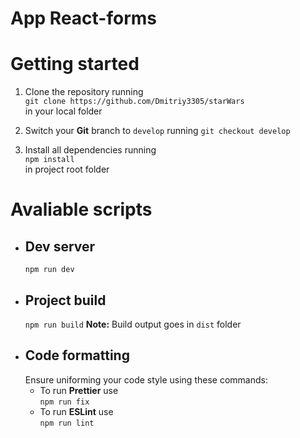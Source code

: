 # App React-forms

# Getting started

1. Clone the repository running <br>
   `git clone https://github.com/Dmitriy3305/starWars` <br>
   in your local folder

2. Switch your **Git** branch to `develop` running
   `git checkout develop`

3. Install all dependencies running <br>
   `npm install` <br>
   in project root folder

# Avaliable scripts

- ## Dev server
  `npm run dev`<br>
- ## Project build
  ```npm run build```
  **Note:** Build output goes in `dist` folder
- ## Code formatting
  Ensure uniforming your code style using these commands:
  - To run **Prettier** use<br>
    `npm run fix`
  - To run **ESLint** use<br>
    `npm run lint`<br>
